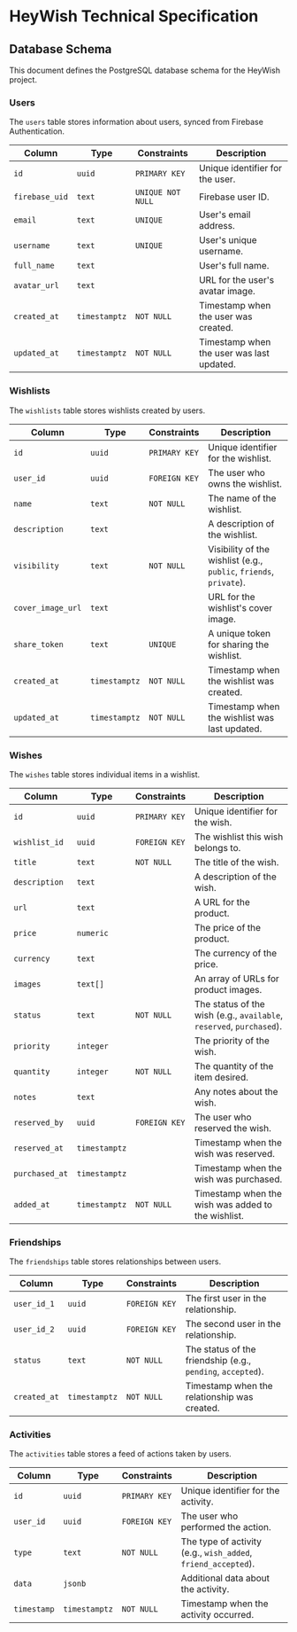 # HeyWish Technical Specification

## Database Schema

This document defines the PostgreSQL database schema for the HeyWish project.

### Users

The `users` table stores information about users, synced from Firebase Authentication.

| Column         | Type        | Constraints      | Description                                  |
|----------------|-------------|------------------|----------------------------------------------|
| `id`           | `uuid`      | `PRIMARY KEY`    | Unique identifier for the user.              |
| `firebase_uid` | `text`      | `UNIQUE NOT NULL`| Firebase user ID.                            |
| `email`        | `text`      | `UNIQUE`         | User's email address.                        |
| `username`     | `text`      | `UNIQUE`         | User's unique username.                      |
| `full_name`    | `text`      |                  | User's full name.                            |
| `avatar_url`   | `text`      |                  | URL for the user's avatar image.             |
| `created_at`   | `timestamptz`| `NOT NULL`      | Timestamp when the user was created.         |
| `updated_at`   | `timestamptz`| `NOT NULL`      | Timestamp when the user was last updated.    |

### Wishlists

The `wishlists` table stores wishlists created by users.

| Column          | Type        | Constraints   | Description                                     |
|-----------------|-------------|---------------|-------------------------------------------------|
| `id`            | `uuid`      | `PRIMARY KEY` | Unique identifier for the wishlist.             |
| `user_id`       | `uuid`      | `FOREIGN KEY` | The user who owns the wishlist.                 |
| `name`          | `text`      | `NOT NULL`    | The name of the wishlist.                       |
| `description`   | `text`      |               | A description of the wishlist.                  |
| `visibility`    | `text`      | `NOT NULL`    | Visibility of the wishlist (e.g., `public`, `friends`, `private`). |
| `cover_image_url`| `text`     |               | URL for the wishlist's cover image.             |
| `share_token`   | `text`      | `UNIQUE`      | A unique token for sharing the wishlist.        |
| `created_at`    | `timestamptz`| `NOT NULL`   | Timestamp when the wishlist was created.        |
| `updated_at`    | `timestamptz`| `NOT NULL`   | Timestamp when the wishlist was last updated.   |

### Wishes

The `wishes` table stores individual items in a wishlist.

| Column         | Type        | Constraints   | Description                                     |
|----------------|-------------|---------------|-------------------------------------------------|
| `id`           | `uuid`      | `PRIMARY KEY` | Unique identifier for the wish.                 |
| `wishlist_id`  | `uuid`      | `FOREIGN KEY` | The wishlist this wish belongs to.              |
| `title`        | `text`      | `NOT NULL`    | The title of the wish.                          |
| `description`  | `text`      |               | A description of the wish.                      |
| `url`          | `text`      |               | A URL for the product.                          |
| `price`        | `numeric`   |               | The price of the product.                       |
| `currency`     | `text`      |               | The currency of the price.                      |
| `images`       | `text[]`    |               | An array of URLs for product images.            |
| `status`       | `text`      | `NOT NULL`    | The status of the wish (e.g., `available`, `reserved`, `purchased`). |
| `priority`     | `integer`   |               | The priority of the wish.                       |
| `quantity`     | `integer`   | `NOT NULL`    | The quantity of the item desired.               |
| `notes`        | `text`      |               | Any notes about the wish.                       |
| `reserved_by`  | `uuid`      | `FOREIGN KEY` | The user who reserved the wish.                 |
| `reserved_at`  | `timestamptz`|               | Timestamp when the wish was reserved.           |
| `purchased_at` | `timestamptz`|               | Timestamp when the wish was purchased.          |
| `added_at`     | `timestamptz`| `NOT NULL`   | Timestamp when the wish was added to the wishlist. |

### Friendships

The `friendships` table stores relationships between users.

| Column      | Type        | Constraints   | Description                                     |
|-------------|-------------|---------------|-------------------------------------------------|
| `user_id_1` | `uuid`      | `FOREIGN KEY` | The first user in the relationship.             |
| `user_id_2` | `uuid`      | `FOREIGN KEY` | The second user in the relationship.            |
| `status`    | `text`      | `NOT NULL`    | The status of the friendship (e.g., `pending`, `accepted`). |
| `created_at`| `timestamptz`| `NOT NULL`   | Timestamp when the relationship was created.    |

### Activities

The `activities` table stores a feed of actions taken by users.

| Column      | Type        | Constraints   | Description                                     |
|-------------|-------------|---------------|-------------------------------------------------|
| `id`        | `uuid`      | `PRIMARY KEY` | Unique identifier for the activity.             |
| `user_id`   | `uuid`      | `FOREIGN KEY` | The user who performed the action.              |
| `type`      | `text`      | `NOT NULL`    | The type of activity (e.g., `wish_added`, `friend_accepted`). |
| `data`      | `jsonb`     |               | Additional data about the activity.             |
| `timestamp` | `timestamptz`| `NOT NULL`   | Timestamp when the activity occurred.           |

